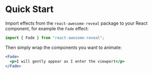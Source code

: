# Quick Start

Import effects from the `react-awesome-reveal` package to your React component, for example the `Fade` effect:

```jsx
import { Fade } from "react-awesome-reveal";
```

Then simply wrap the components you want to animate:

```jsx
<Fade>
  <p>I will gently appear as I enter the viewport</p>
</Fade>
```
